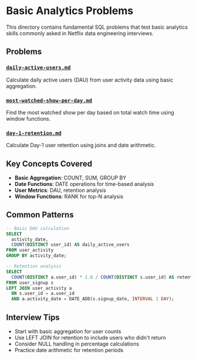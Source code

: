 # Basic Analytics Problems

This directory contains fundamental SQL problems that test basic analytics skills commonly asked in Netflix data engineering interviews.

## Problems

### [`daily-active-users.md`](daily-active-users.md)

Calculate daily active users (DAU) from user activity data using basic aggregation.

### [`most-watched-show-per-day.md`](most-watched-show-per-day.md)

Find the most watched show per day based on total watch time using window functions.

### [`day-1-retention.md`](day-1-retention.md)

Calculate Day-1 user retention using joins and date arithmetic.

## Key Concepts Covered

- **Basic Aggregation**: COUNT, SUM, GROUP BY
- **Date Functions**: DATE operations for time-based analysis
- **User Metrics**: DAU, retention analysis
- **Window Functions**: RANK for top-N analysis

## Common Patterns

```sql
-- Basic DAU calculation
SELECT
  activity_date,
  COUNT(DISTINCT user_id) AS daily_active_users
FROM user_activity
GROUP BY activity_date;

-- Retention analysis
SELECT
  COUNT(DISTINCT a.user_id) * 1.0 / COUNT(DISTINCT s.user_id) AS retention_rate
FROM user_signup s
LEFT JOIN user_activity a
  ON s.user_id = a.user_id
  AND a.activity_date = DATE_ADD(s.signup_date, INTERVAL 1 DAY);
```

## Interview Tips

- Start with basic aggregation for user counts
- Use LEFT JOIN for retention to include users who didn't return
- Consider NULL handling in percentage calculations
- Practice date arithmetic for retention periods
